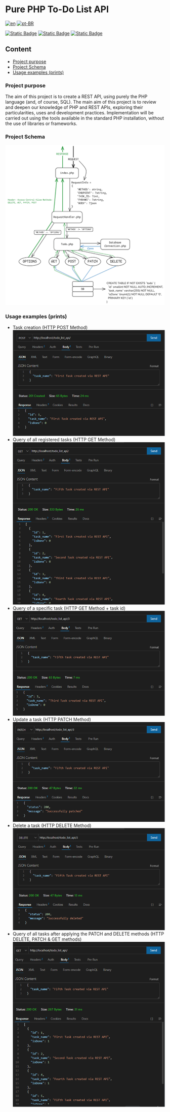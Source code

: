 # Pure PHP To-Do List API

[![en](https://img.shields.io/badge/lang-en-red.svg)](README.md)
[![pt-BR](https://img.shields.io/badge/lang-pt--BR-green.svg)](README.pt-BR.md)

[![Static Badge](https://img.shields.io/badge/apache-2.4.59-red?logo=apache)](https://apache.org/)
[![Static Badge](https://img.shields.io/badge/mysql-8.3.0-cyan?logo=mysql)](https://www.mysql.com/)
[![Static Badge](https://img.shields.io/badge/php-8.2.18-blue?logo=php)](https://www.php.net/)

## Content

-   [Project purpose](#project-purpose)
-   [Project Schema](#project-schema)
-   [Usage examples (prints)](#usage-examples-prints)

### Project purpose

The aim of this project is to create a REST API, using purely the PHP language (and, of course, SQL). The main aim of this project is to review and deepen our knowledge of PHP and REST APIs, exploring their particularities, uses and development practices. Implementation will be carried out using the tools available in the standard PHP installation, without the use of libraries or frameworks.

### Project Schema

<img src="docs/backend_doc.jpg" alt="Project Schema" title="Project Schema">

### Usage examples (prints)

-   Task creation (HTTP POST Method)
    <img src="docs/POST_task.png" alt="Creation of a new task" title="Creation of a new task">
-   Query of all registered tasks (HTTP GET Method)
    <img src="docs/GET_taskS.png" alt="Query of all registered tasks" title="Query of all registered tasks">
-   Query of a specific task (HTTP GET Method + task id)
    <img src="docs/GET_task.png" alt="Query of a specific task " title="Query of a specific task ">
-   Update a task (HTTP PATCH Method)
    <img src="docs/TOGGLE_task_isDone.png" alt="Update a task" title="Update a task">
-   Delete a task (HTTP DELETE Method)
    <img src="docs/DELETE_task.png" alt="Delete a task" title="Delete a task">
-   Query of all tasks after applying the PATCH and DELETE methods (HTTP DELETE, PATCH & GET methods)
    <img src="docs/GET_taskS_after_patch_and_delete.png" alt="Query of all registered tasks" title="Query of all registered tasks">
